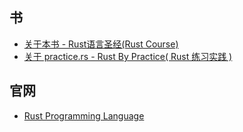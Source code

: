 ## 书

- [关于本书 - Rust语言圣经(Rust Course)](https://course.rs/about-book.html)
- [关于 practice.rs - Rust By Practice( Rust 练习实践 )](https://zh.practice.rs/why-exercise.html)

## 官网

- [Rust Programming Language](https://www.rust-lang.org/)